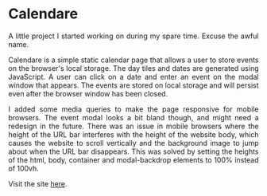 # Calendare

<p align="justify">A little project I started working on during my spare time. Excuse the awful name.</p>

<p align="justify">Calendare is a simple static calendar page that allows a user to store events on the browser's local storage. The day tiles and dates are generated using JavaScript. A user can click on a date and enter an event on the modal window that appears. The events are stored on local storage and will persist even after the browser window has been closed.</p>

<p align="justify">I added some media queries to make the page responsive for mobile browsers. The event modal looks a bit bland though, and might need a redesign in the future. There was an issue in mobile browsers where the height of the URL bar interferes with the height of the website body, which causes the website to scroll vertically and the background image to jump about when the URL bar disappears. This was solved by setting the heights of the html, body, container and modal-backdrop elements to 100% instead of 100vh.</p>

<p align="justify">Visit the site <a href="https://calendare.netlify.app/">here</a>.</p>

